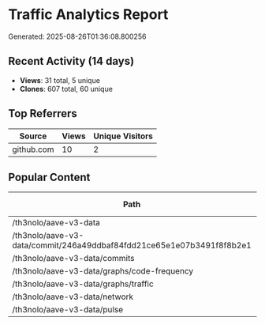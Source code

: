 # Traffic Analytics Report

Generated: 2025-08-26T01:36:08.800256

## Recent Activity (14 days)

- **Views**: 31 total, 5 unique
- **Clones**: 607 total, 60 unique

## Top Referrers

| Source | Views | Unique Visitors |
|--------|-------|-----------------|
| github.com | 10 | 2 |

## Popular Content

| Path | Views | Unique Visitors |
|------|-------|------------------|
| /th3nolo/aave-v3-data | 4 | 1 |
| /th3nolo/aave-v3-data/commit/246a49ddbaf84fdd21ce65e1e07b3491f8f8b2e1 | 1 | 1 |
| /th3nolo/aave-v3-data/commits | 1 | 1 |
| /th3nolo/aave-v3-data/graphs/code-frequency | 1 | 1 |
| /th3nolo/aave-v3-data/graphs/traffic | 1 | 1 |
| /th3nolo/aave-v3-data/network | 1 | 1 |
| /th3nolo/aave-v3-data/pulse | 1 | 1 |
